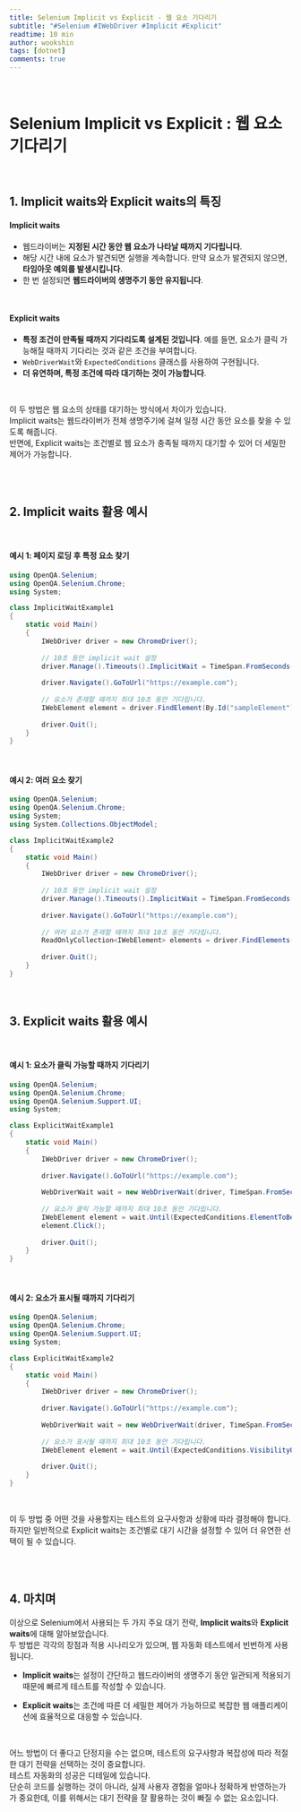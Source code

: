 ```yaml
---
title: Selenium Implicit vs Explicit - 웹 요소 기다리기
subtitle: "#Selenium #IWebDriver #Implicit #Explicit"
readtime: 10 min
author: wookshin
tags: [dotnet]
comments: true
---
```


<br/>

# Selenium Implicit vs Explicit : 웹 요소 기다리기

<br/>

## 1. Implicit waits와 Explicit waits의 특징

#### Implicit waits

- 웹드라이버는 **지정된 시간 동안 웹 요소가 나타날 때까지 기다립니다**.
- 해당 시간 내에 요소가 발견되면 실행을 계속합니다. 만약 요소가 발견되지 않으면, **타임아웃 예외를 발생시킵니다**.
- 한 번 설정되면 **웹드라이버의 생명주기 동안 유지됩니다**.

<br/>

#### Explicit waits

- **특정 조건이 만족될 때까지 기다리도록 설계된 것입니다**. 예를 들면, 요소가 클릭 가능해질 때까지 기다리는 것과 같은 조건을 부여합니다.
- `WebDriverWait`와 `ExpectedConditions` 클래스를 사용하여 구현됩니다.
- **더 유연하며, 특정 조건에 따라 대기하는 것이 가능합니다**.

<br/>

이 두 방법은 웹 요소의 상태를 대기하는 방식에서 차이가 있습니다.  
Implicit waits는 웹드라이버가 전체 생명주기에 걸쳐 일정 시간 동안 요소를 찾을 수 있도록 해줍니다.  
반면에, Explicit waits는 조건별로 웹 요소가 충족될 때까지 대기할 수 있어 더 세밀한 제어가 가능합니다.

<br/><br/>

## 2. Implicit waits 활용 예시

<br/>

#### 예시 1: 페이지 로딩 후 특정 요소 찾기

```csharp
using OpenQA.Selenium;
using OpenQA.Selenium.Chrome;
using System;

class ImplicitWaitExample1
{
    static void Main()
    {
        IWebDriver driver = new ChromeDriver();
        
        // 10초 동안 implicit wait 설정
        driver.Manage().Timeouts().ImplicitWait = TimeSpan.FromSeconds(10);
        
        driver.Navigate().GoToUrl("https://example.com");
        
        // 요소가 존재할 때까지 최대 10초 동안 기다립니다.
        IWebElement element = driver.FindElement(By.Id("sampleElement"));
        
        driver.Quit();
    }
}
```

<br/>

#### 예시 2: 여러 요소 찾기

```csharp
using OpenQA.Selenium;
using OpenQA.Selenium.Chrome;
using System;
using System.Collections.ObjectModel;

class ImplicitWaitExample2
{
    static void Main()
    {
        IWebDriver driver = new ChromeDriver();
        
        // 10초 동안 implicit wait 설정
        driver.Manage().Timeouts().ImplicitWait = TimeSpan.FromSeconds(10);
        
        driver.Navigate().GoToUrl("https://example.com");
        
        // 여러 요소가 존재할 때까지 최대 10초 동안 기다립니다.
        ReadOnlyCollection<IWebElement> elements = driver.FindElements(By.ClassName("sampleClass"));
        
        driver.Quit();
    }
}
```

<br/>

## 3. Explicit waits 활용 예시

<br/>

#### 예시 1: 요소가 클릭 가능할 때까지 기다리기

```csharp
using OpenQA.Selenium;
using OpenQA.Selenium.Chrome;
using OpenQA.Selenium.Support.UI;
using System;

class ExplicitWaitExample1
{
    static void Main()
    {
        IWebDriver driver = new ChromeDriver();
        
        driver.Navigate().GoToUrl("https://example.com");
        
        WebDriverWait wait = new WebDriverWait(driver, TimeSpan.FromSeconds(10));
        
        // 요소가 클릭 가능할 때까지 최대 10초 동안 기다립니다.
        IWebElement element = wait.Until(ExpectedConditions.ElementToBeClickable(By.Id("sampleElement")));
        element.Click();
        
        driver.Quit();
    }
}
```

<br/>

#### 예시 2: 요소가 표시될 때까지 기다리기

```csharp
using OpenQA.Selenium;
using OpenQA.Selenium.Chrome;
using OpenQA.Selenium.Support.UI;
using System;

class ExplicitWaitExample2
{
    static void Main()
    {
        IWebDriver driver = new ChromeDriver();
        
        driver.Navigate().GoToUrl("https://example.com");
        
        WebDriverWait wait = new WebDriverWait(driver, TimeSpan.FromSeconds(10));
        
        // 요소가 표시될 때까지 최대 10초 동안 기다립니다.
        IWebElement element = wait.Until(ExpectedConditions.VisibilityOfElementLocated(By.Id("sampleElement")));
        
        driver.Quit();
    }
}
```

<br/>

이 두 방법 중 어떤 것을 사용할지는 테스트의 요구사항과 상황에 따라 결정해야 합니다.  
하지만 일반적으로 Explicit waits는 조건별로 대기 시간을 설정할 수 있어 더 유연한 선택이 될 수 있습니다.

<br/><br/>

## 4. 마치며

이상으로 Selenium에서 사용되는 두 가지 주요 대기 전략, **Implicit waits**와 **Explicit waits**에 대해 알아보았습니다.  
두 방법은 각각의 장점과 적용 시나리오가 있으며, 웹 자동화 테스트에서 빈번하게 사용됩니다.

- **Implicit waits**는 설정이 간단하고 웹드라이버의 생명주기 동안 일관되게 적용되기 때문에 빠르게 테스트를 작성할 수 있습니다.
  
- **Explicit waits**는 조건에 따른 더 세밀한 제어가 가능하므로 복잡한 웹 애플리케이션에 효율적으로 대응할 수 있습니다.

<br/>

어느 방법이 더 좋다고 단정지을 수는 없으며, 테스트의 요구사항과 복잡성에 따라 적절한 대기 전략을 선택하는 것이 중요합니다.  
테스트 자동화의 성공은 디테일에 있습니다.  
단순히 코드를 실행하는 것이 아니라, 실제 사용자 경험을 얼마나 정확하게 반영하는가가 중요한데, 이를 위해서는 대기 전략을 잘 활용하는 것이 빠질 수 없는 요소입니다.  

<br/><br/><br/><br/><br/>

